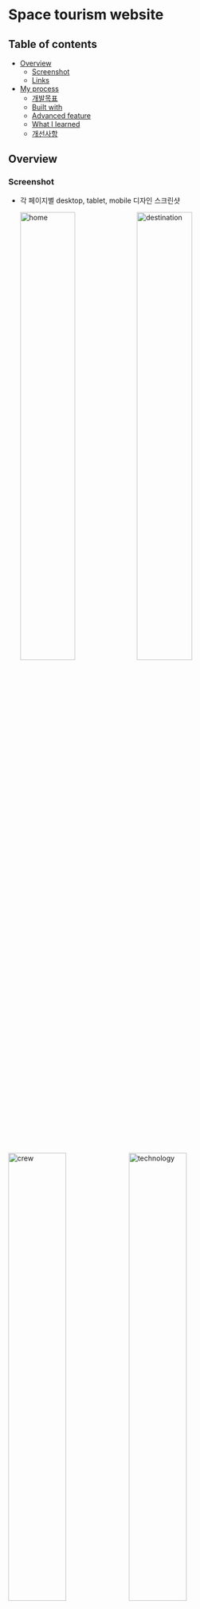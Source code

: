 # Space tourism website

## Table of contents

- [Overview](#overview)
  - [Screenshot](#screenshot)
  - [Links](#links)
- [My process](#my-process)
  - [개발목표](#개발목표)
  - [Built with](#built-with)
  - [Advanced feature](#Advanced-feature)
  - [What I learned](#what-i-learned)
  - [개선사항](#개선사항)

## Overview

### Screenshot

- 각 페이지별 desktop, tablet, mobile 디자인 스크린샷

  <img src="https://user-images.githubusercontent.com/94341508/196621956-588b2914-8551-4b82-a8b8-2ceda69d1537.png" alt="home" width="48%" />
  <img src="https://user-images.githubusercontent.com/94341508/196621990-99dd2b4c-f538-4ec7-a465-25d2607f5b04.png" alt="destination" width="48%" />

<img src="https://user-images.githubusercontent.com/94341508/196622016-1a5cf4a0-b320-4d60-bf0b-5239ffec2da3.png" alt="crew" width="48%" /><img src="https://user-images.githubusercontent.com/94341508/196622032-8a4c0d67-650e-4a7d-b9cd-7f4a820ffe23.png" alt="technology" width="48%" />

### Links

- Go to Repository: [Github Repository](https://github.com/sagekim6/Space-tourism.git)
- Live Site URL: [url]()

## My process

### 개발목표

- 리액트 라우터를 이용한 페이지 이동 구현
- aria 속성과 tab을 이용한 높은 접근성
- 모바일 퍼스트 디자인과 반응형 웹 디자인 구현

### Built with

- Semantic HTML5 markup
- Scss
- Styled-component
- Flexbox
- Grid
- Media query
- [React](https://reactjs.org/)

### Advanced feature

#### 1. React-router를 사용한 페이지 이동

![router](https://user-images.githubusercontent.com/94341508/196963300-87d89558-312b-40a5-9333-165fa86bfbc3.gif)

#### 2. Skip-to-content 링크

![skip-to-content](https://user-images.githubusercontent.com/94341508/196963714-d7e263cc-7148-48c4-b0e1-2d17517d36aa.gif)

### What I learned

### 개선사항

1. 배경 이미지가 렌더링 되는 속도 향상

